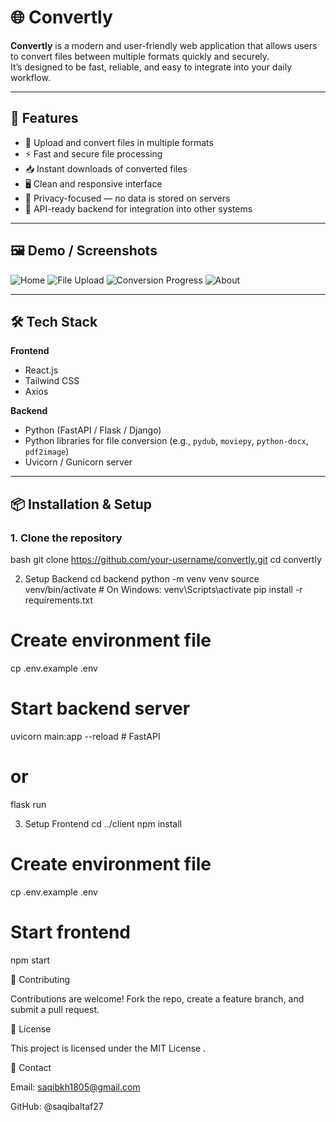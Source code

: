 # 🌐 Convertly

**Convertly** is a modern and user-friendly web application that allows users to convert files between multiple formats quickly and securely.  
It’s designed to be fast, reliable, and easy to integrate into your daily workflow.

---

## 🚀 Features

- 📁 Upload and convert files in multiple formats  
- ⚡ Fast and secure file processing  
- 📥 Instant downloads of converted files  
- 🖥️ Clean and responsive interface  
- 🔐 Privacy-focused — no data is stored on servers  
- 🧩 API-ready backend for integration into other systems  

---

## 🖼️ Demo / Screenshots

<!-- 📸 Add your screenshots inside the screenshots/ folder and update these paths -->
![Home](https://raw.githubusercontent.com/saqibaltaf27/convertly/main/screenshots/Home.png)
![File Upload](screenshots/upload.png)
![Conversion Progress](screenshots/progress.png)
![About](screenshots/download.png)

---

## 🛠️ Tech Stack

**Frontend**
- React.js  
- Tailwind CSS  
- Axios  

**Backend**
- Python (FastAPI / Flask / Django)  
- Python libraries for file conversion (e.g., `pydub`, `moviepy`, `python-docx`, `pdf2image`)  
- Uvicorn / Gunicorn server

---

## 📦 Installation & Setup

### 1. Clone the repository
bash
git clone https://github.com/your-username/convertly.git
cd convertly

2. Setup Backend
cd backend
python -m venv venv
source venv/bin/activate      # On Windows: venv\Scripts\activate
pip install -r requirements.txt

# Create environment file
cp .env.example .env

# Start backend server
uvicorn main:app --reload      # FastAPI
# or
flask run       

3. Setup Frontend
cd ../client
npm install

# Create environment file
cp .env.example .env

# Start frontend
npm start

🤝 Contributing

Contributions are welcome!
Fork the repo, create a feature branch, and submit a pull request.

📜 License

This project is licensed under the MIT License
.

📧 Contact

Email: saqibkh1805@gmail.com

GitHub: @saqibaltaf27
